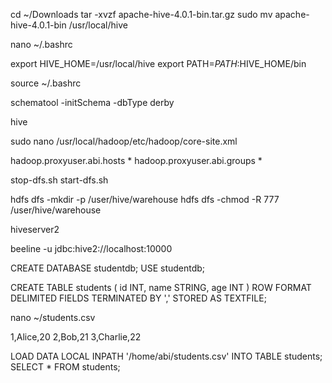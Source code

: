 cd ~/Downloads
tar -xvzf apache-hive-4.0.1-bin.tar.gz
sudo mv apache-hive-4.0.1-bin /usr/local/hive

nano ~/.bashrc

export HIVE_HOME=/usr/local/hive
export PATH=$PATH:$HIVE_HOME/bin

source ~/.bashrc

schematool -initSchema -dbType derby

hive

sudo nano /usr/local/hadoop/etc/hadoop/core-site.xml

<property>
  <name>hadoop.proxyuser.abi.hosts</name>
  <value>*</value>
</property>

<property>
  <name>hadoop.proxyuser.abi.groups</name>
  <value>*</value>
</property>

stop-dfs.sh
start-dfs.sh

hdfs dfs -mkdir -p /user/hive/warehouse
hdfs dfs -chmod -R 777 /user/hive/warehouse

hiveserver2

beeline -u jdbc:hive2://localhost:10000

CREATE DATABASE studentdb;
USE studentdb;

CREATE TABLE students (
  id INT,
  name STRING,
  age INT
)
ROW FORMAT DELIMITED
FIELDS TERMINATED BY ','
STORED AS TEXTFILE;

nano ~/students.csv

1,Alice,20
2,Bob,21
3,Charlie,22

LOAD DATA LOCAL INPATH '/home/abi/students.csv' INTO TABLE students;
SELECT * FROM students;

